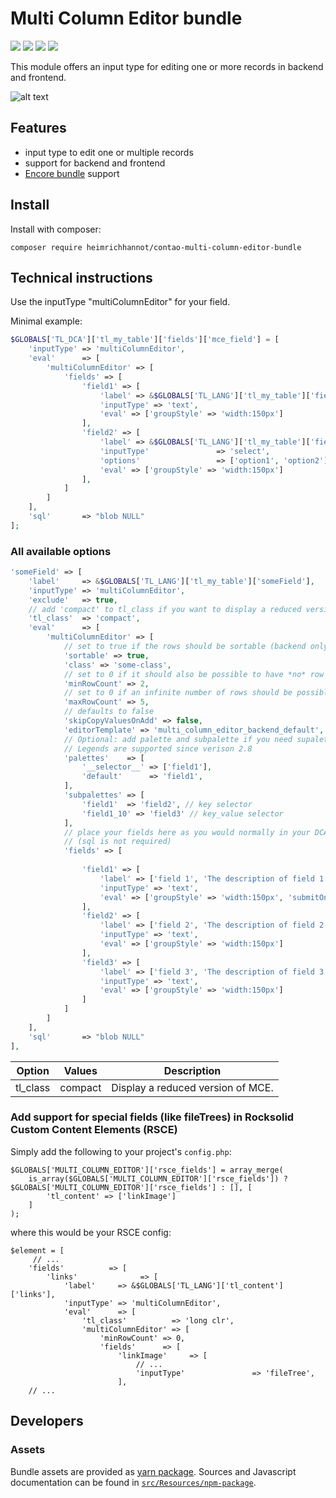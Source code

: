 # Multi Column Editor bundle

[![](https://img.shields.io/packagist/v/heimrichhannot/contao-multi-column-editor-bundle.svg)](https://packagist.org/packages/heimrichhannot/contao-multi-column-editor-bundle)
[![](https://img.shields.io/packagist/dt/heimrichhannot/contao-multi-column-editor-bundle.svg)](https://packagist.org/packages/heimrichhannot/contao-multi-column-editor-bundle)
[![](https://img.shields.io/travis/heimrichhannot/contao-multi-column-editor-bundle/master.svg)](https://travis-ci.org/heimrichhannot/contao-multi-column-editor-bundle/)
[![](https://img.shields.io/coveralls/heimrichhannot/contao-multi-column-editor-bundle/master.svg)](https://coveralls.io/github/heimrichhannot/contao-multi-column-editor-bundle)

This module offers an input type for editing one or more records in backend and frontend.

![alt text](doc/presentation.gif "Demo in the backend")

## Features
* input type to edit one or multiple records
* support for backend and frontend
* [Encore bundle](https://github.com/heimrichhannot/contao-encore-bundle) support

## Install 

Install with composer: 

    composer require heimrichhannot/contao-multi-column-editor-bundle

## Technical instructions

Use the inputType "multiColumnEditor" for your field.

Minimal example:

```php
$GLOBALS['TL_DCA']['tl_my_table']['fields']['mce_field'] = [
    'inputType' => 'multiColumnEditor',
    'eval'      => [
        'multiColumnEditor' => [
            'fields' => [
                'field1' => [
                    'label' => &$GLOBALS['TL_LANG']['tl_my_table']['field1'],
                    'inputType' => 'text',
                    'eval' => ['groupStyle' => 'width:150px']
                ],
                'field2' => [
                    'label' => &$GLOBALS['TL_LANG']['tl_my_table']['field2'],
                    'inputType'               => 'select',
                    'options'                 => ['option1', 'option2'],
                    'eval' => ['groupStyle' => 'width:150px']
                ],
            ]
        ]
    ],
    'sql'       => "blob NULL"
];
````

### All available options

```php
'someField' => [
    'label'     => &$GLOBALS['TL_LANG']['tl_my_table']['someField'],
    'inputType' => 'multiColumnEditor',
    'exclude'   => true,
    // add 'compact' to tl_class if you want to display a reduced version of MCE
    'tl_class'  => 'compact', 
    'eval'      => [
        'multiColumnEditor' => [
            // set to true if the rows should be sortable (backend only atm)
            'sortable' => true,
            'class' => 'some-class',
            // set to 0 if it should also be possible to have *no* row (default: 1)
            'minRowCount' => 2,
            // set to 0 if an infinite number of rows should be possible (default: 0)
            'maxRowCount' => 5,
            // defaults to false
            'skipCopyValuesOnAdd' => false,
            'editorTemplate' => 'multi_column_editor_backend_default',
            // Optional: add palette and subpalette if you need supalettes support (otherwise all fields will be shows)
            // Legends are supported since verison 2.8
            'palettes'    => [
                '__selector__' => ['field1'],
                'default'      => 'field1',
            ],
            'subpalettes' => [
                'field1'  => 'field2', // key selector
                'field1_10' => 'field3' // key_value selector
            ],
            // place your fields here as you would normally in your DCA
            // (sql is not required)
            'fields' => [
                
                'field1' => [
                    'label' => ['field 1', 'The description of field 1'],
                    'inputType' => 'text',
                    'eval' => ['groupStyle' => 'width:150px', 'submitOnChange' => true]
                ],
                'field2' => [
                    'label' => ['field 2', 'The description of field 2'],
                    'inputType' => 'text',
                    'eval' => ['groupStyle' => 'width:150px']
                ],
                'field3' => [
                    'label' => ['field 3', 'The description of field 3'],
                    'inputType' => 'text',
                    'eval' => ['groupStyle' => 'width:150px']
                ]
            ]
        ]
    ],
    'sql'       => "blob NULL"
],
```

| Option   | Values  | Description                       |
|----------|---------|-----------------------------------|
| tl_class | compact | Display a reduced version of MCE. |


### Add support for special fields (like fileTrees) in Rocksolid Custom Content Elements (RSCE)

Simply add the following to your project's `config.php`:

```
$GLOBALS['MULTI_COLUMN_EDITOR']['rsce_fields'] = array_merge(
    is_array($GLOBALS['MULTI_COLUMN_EDITOR']['rsce_fields']) ? $GLOBALS['MULTI_COLUMN_EDITOR']['rsce_fields'] : [], [
        'tl_content' => ['linkImage']
    ]
);
```

where this would be your RSCE config:

```
$element = [
     // ...
    'fields'          => [
        'links'              => [
            'label'     => &$GLOBALS['TL_LANG']['tl_content']['links'],
            'inputType' => 'multiColumnEditor',
            'eval'      => [
                'tl_class'          => 'long clr',
                'multiColumnEditor' => [
                    'minRowCount' => 0,
                    'fields'      => [
                        'linkImage'     => [
                            // ...
                            'inputType'               => 'fileTree',
                        ],
    // ...
```

## Developers

### Assets
Bundle assets are provided as [yarn package](https://yarnpkg.com/en/package/@hundh/contao-multi-column-editor-bundle). Sources and Javascript documentation can be found in [`src/Resources/npm-package`](/tree/master/src/Resources/npm-package).
